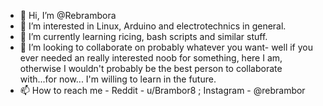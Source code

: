 - 👋 Hi, I’m @Rebrambora
- 👀 I’m interested in Linux, Arduino and electrotechnics in general. 
- 🌱 I’m currently learning ricing, bash scripts and similar stuff. 
- 💞️ I’m looking to collaborate on probably whatever you want- well if you ever needed an really interested noob for something, here I am, otherwise I wouldn't probably be the best person to collaborate with...for now... I'm willing to learn in the future.
- 📫 How to reach me - Reddit - u/Brambor8 ; Instagram - @rebrambor

<!---
Rebrambora/Rebrambora is a ✨ special ✨ repository because its `README.md` (this file) appears on your GitHub profile.
You can click the Preview link to take a look at your changes.
--->

